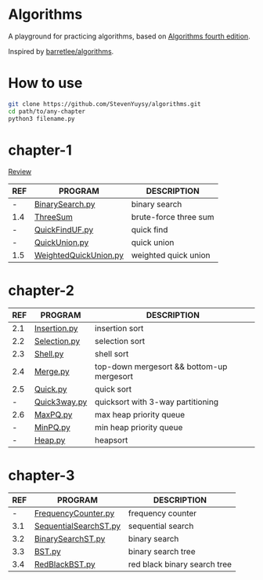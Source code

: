 # Algorithms
A playground for practicing algorithms, based on [Algorithms fourth edition](http://algs4.cs.princeton.edu/home).

Inspired by [barretlee/algorithms](https://github.com/barretlee/algorithms).

# How to use

```bash
git clone https://github.com/StevenYuysy/algorithms.git
cd path/to/any-chapter
python3 filename.py
```

# chapter-1

[Review](chapter-1/README.md)

|REF| PROGRAM | DESCRIPTION |
|---|---------|-------------|
| - |[BinarySearch.py](chapter-1/BinarySearch.py) | binary search |
|1.4|[ThreeSum](chapter-1/ThreeSum.py)| brute-force three sum |
| - |[QuickFindUF.py](chapter-1/QuickFindUF.py)| quick find |
| - |[QuickUnion.py](chapter-1/QuickUnion.py)| quick union |
|1.5|[WeightedQuickUnion.py](chapter-1/WeightedQuickUnion.py)| weighted quick union |

# chapter-2

|REF| PROGRAM | DESCRIPTION |
|---|---------|-------------|
|2.1|[Insertion.py](chapter-2/Insertion.py)| insertion sort |
|2.2|[Selection.py](chapter-2/Selection.py)| selection sort |
|2.3|[Shell.py](chapter-2/Shell.py)| shell sort |
|2.4|[Merge.py](chapter-2/Merge/py)| top-down mergesort && bottom-up mergesort|
|2.5|[Quick.py](chapter-2/Quick.py)| quick sort |
| - |[Quick3way.py](chapter-2/Quick3way.py)| quicksort with 3-way partitioning |
|2.6|[MaxPQ.py](chapter-2/MaxPQ.py)| max heap priority queue |
| - |[MinPQ.py](chapter-2/MinPQ.py)| min heap priority queue |
| - |[Heap.py](chapter-2/Heap.py)| heapsort |

# chapter-3

|REF| PROGRAM | DESCRIPTION |
|---|---------|-------------|
| - |[FrequencyCounter.py](chapter-3/FrequencyCounter.py)| frequency counter |
|3.1|[SequentialSearchST.py](chapter-3/SequentialSearchST.py)| sequential search |
|3.2|[BinarySearchST.py](chapter-3/BinarySearchST.py)| binary search |
|3.3|[BST.py](chapter-3/BST.py)| binary search tree |
|3.4|[RedBlackBST.py](chapter-3/RedBlackBST.py)| red black binary search tree |

